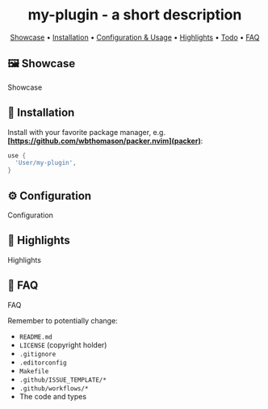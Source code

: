 <div align="center">

# my-plugin - a short description
  <div>
    <a href='#-Showcase'>Showcase</a> •
    <a href='#-Installation'>Installation</a> •
    <a href='#-Configuration'>Configuration & Usage</a> •
    <a href='#-Highlights'>Highlights</a> •
    <a href='#-Todo'>Todo</a> •
    <a href='#-FAQ'>FAQ</a>
  </div>

</div>

## 🖼 Showcase

Showcase

## 💾 Installation

Install with your favorite package manager, e.g. **[https://github.com/wbthomason/packer.nvim](packer)**:
```lua
use {
  'User/my-plugin',
}
```

## ⚙ Configuration

Configuration

## 🎨 Highlights

Highlights

## 🤔 FAQ

FAQ

Remember to potentially change:
 - `README.md`
 - `LICENSE` (copyright holder)
 - `.gitignore`
 - `.editorconfig`
 - `Makefile`
 - `.github/ISSUE_TEMPLATE/*`
 - `.github/workflows/*`
 - The code and types
